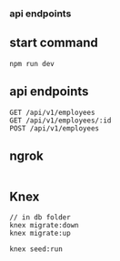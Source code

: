 ### api endpoints

## start command
```
npm run dev 
```

## api endpoints
```
GET /api/v1/employees
GET /api/v1/employees/:id
POST /api/v1/employees
```

## ngrok
```

```

## Knex
```
// in db folder
knex migrate:down
knex migrate:up

knex seed:run
```